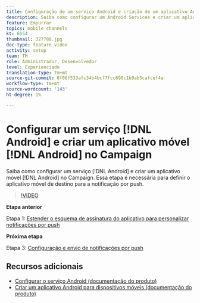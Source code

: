 ```yaml
---
title: Configuração de um serviço Android e criação de um aplicativo Android para dispositivos móveis no Campaign
description: Saiba como configurar um Android Services e criar um aplicativo Android para dispositivos móveis no Campaign. Isso é necessário para definirmos o aplicativo Neotrip como o destino da notificação por push.
feature: Empurrar
topics: mobile channels
kt: 6554
thumbnail: 327788.jpg
doc-type: feature video
activity: setup
team: TM
role: Administrador, Desenvolvedor
level: Experienciado
translation-type: tm+mt
source-git-commit: 8f06f533afc34b4bcf7fcc690c1b9ab5cafcef4a
workflow-type: tm+mt
source-wordcount: '143'
ht-degree: 1%

---
```



# Configurar um serviço [!DNL Android] e criar um aplicativo móvel [!DNL Android] no Campaign

Saiba como configurar um serviço [!DNL Android] e criar um aplicativo móvel [!DNL Android] no Campaign. Essa etapa é necessária para definir o aplicativo móvel de destino para a notificação por push.

>[!VIDEO](https://video.tv.adobe.com/v/327788?quality=12)

**Etapa anterior**

Etapa 1: [Estender o esquema de assinatura do aplicativo para personalizar notificações por push](/help/tutorial-getting-started-with-push-notifications-for-android/extending-the-app-subscription-schema.md)

**Próxima etapa**

Etapa 3: [Configuração e envio de notificações por push](/help/tutorial-getting-started-with-push-notifications-for-android/configuring-and-sending-push-notifications.md)

## Recursos adicionais

* [Configurar o serviço Android (documentação do produto)](https://experienceleague.adobe.com/docs/campaign-classic/using/sending-messages/sending-push-notifications/configure-the-mobile-app/configuring-the-mobile-application-android.html#configuring-android-service)
* [Criar um aplicativo Android para dispositivos móveis (documentação do produto)](https://experienceleague.adobe.com/docs/campaign-classic/using/sending-messages/sending-push-notifications/configure-the-mobile-app/configuring-the-mobile-application-android.html#creating-android-app)
